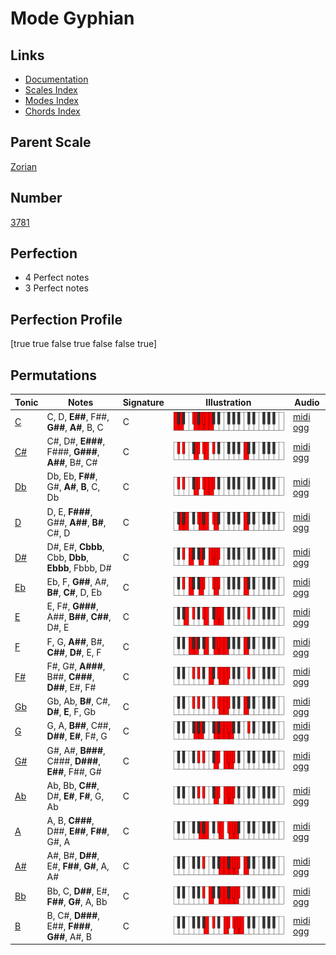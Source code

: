 # Mode Gyphian

## Links

- [Documentation](index.md)
- [Scales Index](Scales.md)
- [Modes Index](Modes.md)
- [Chords Index](Chords.md)

## Parent Scale

[Zorian](ScaleZorian.md)

## Number

[3781](https://ianring.com/musictheory/scales/3781)

## Perfection

- 4 Perfect notes
- 3 Perfect notes

## Perfection Profile

[true true false true false false true]

## Permutations

| Tonic | Notes | Signature | Illustration | Audio |
|-------|-------|-----------|--------------|-------|
| [C](ModeCNaturalGyphian.md) | C, D, **E##**, F##, **G##**, **A#**, B, C | C | ![CNaturalGyphian](ModeCNaturalGyphian.png) | [midi](ModeCNaturalGyphian.mid) [ogg](ModeCNaturalGyphian.ogg) |
| [C#](ModeCSharpGyphian.md) | C#, D#, **E###**, F###, **G###**, **A##**, B#, C# | C | ![CSharpGyphian](ModeCSharpGyphian.png) | [midi](ModeCSharpGyphian.mid) [ogg](ModeCSharpGyphian.ogg) |
| [Db](ModeDFlatGyphian.md) | Db, Eb, **F##**, G#, **A#**, **B**, C, Db | C | ![DFlatGyphian](ModeDFlatGyphian.png) | [midi](ModeDFlatGyphian.mid) [ogg](ModeDFlatGyphian.ogg) |
| [D](ModeDNaturalGyphian.md) | D, E, **F###**, G##, **A##**, **B#**, C#, D | C | ![DNaturalGyphian](ModeDNaturalGyphian.png) | [midi](ModeDNaturalGyphian.mid) [ogg](ModeDNaturalGyphian.ogg) |
| [D#](ModeDSharpGyphian.md) | D#, E#, **Cbbb**, Cbb, **Dbb**, **Ebbb**, Fbbb, D# | C | ![DSharpGyphian](ModeDSharpGyphian.png) | [midi](ModeDSharpGyphian.mid) [ogg](ModeDSharpGyphian.ogg) |
| [Eb](ModeEFlatGyphian.md) | Eb, F, **G##**, A#, **B#**, **C#**, D, Eb | C | ![EFlatGyphian](ModeEFlatGyphian.png) | [midi](ModeEFlatGyphian.mid) [ogg](ModeEFlatGyphian.ogg) |
| [E](ModeENaturalGyphian.md) | E, F#, **G###**, A##, **B##**, **C##**, D#, E | C | ![ENaturalGyphian](ModeENaturalGyphian.png) | [midi](ModeENaturalGyphian.mid) [ogg](ModeENaturalGyphian.ogg) |
| [F](ModeFNaturalGyphian.md) | F, G, **A##**, B#, **C##**, **D#**, E, F | C | ![FNaturalGyphian](ModeFNaturalGyphian.png) | [midi](ModeFNaturalGyphian.mid) [ogg](ModeFNaturalGyphian.ogg) |
| [F#](ModeFSharpGyphian.md) | F#, G#, **A###**, B##, **C###**, **D##**, E#, F# | C | ![FSharpGyphian](ModeFSharpGyphian.png) | [midi](ModeFSharpGyphian.mid) [ogg](ModeFSharpGyphian.ogg) |
| [Gb](ModeGFlatGyphian.md) | Gb, Ab, **B#**, C#, **D#**, **E**, F, Gb | C | ![GFlatGyphian](ModeGFlatGyphian.png) | [midi](ModeGFlatGyphian.mid) [ogg](ModeGFlatGyphian.ogg) |
| [G](ModeGNaturalGyphian.md) | G, A, **B##**, C##, **D##**, **E#**, F#, G | C | ![GNaturalGyphian](ModeGNaturalGyphian.png) | [midi](ModeGNaturalGyphian.mid) [ogg](ModeGNaturalGyphian.ogg) |
| [G#](ModeGSharpGyphian.md) | G#, A#, **B###**, C###, **D###**, **E##**, F##, G# | C | ![GSharpGyphian](ModeGSharpGyphian.png) | [midi](ModeGSharpGyphian.mid) [ogg](ModeGSharpGyphian.ogg) |
| [Ab](ModeAFlatGyphian.md) | Ab, Bb, **C##**, D#, **E#**, **F#**, G, Ab | C | ![AFlatGyphian](ModeAFlatGyphian.png) | [midi](ModeAFlatGyphian.mid) [ogg](ModeAFlatGyphian.ogg) |
| [A](ModeANaturalGyphian.md) | A, B, **C###**, D##, **E##**, **F##**, G#, A | C | ![ANaturalGyphian](ModeANaturalGyphian.png) | [midi](ModeANaturalGyphian.mid) [ogg](ModeANaturalGyphian.ogg) |
| [A#](ModeASharpGyphian.md) | A#, B#, **D##**, E#, **F##**, **G#**, A, A# | C | ![ASharpGyphian](ModeASharpGyphian.png) | [midi](ModeASharpGyphian.mid) [ogg](ModeASharpGyphian.ogg) |
| [Bb](ModeBFlatGyphian.md) | Bb, C, **D##**, E#, **F##**, **G#**, A, Bb | C | ![BFlatGyphian](ModeBFlatGyphian.png) | [midi](ModeBFlatGyphian.mid) [ogg](ModeBFlatGyphian.ogg) |
| [B](ModeBNaturalGyphian.md) | B, C#, **D###**, E##, **F###**, **G##**, A#, B | C | ![BNaturalGyphian](ModeBNaturalGyphian.png) | [midi](ModeBNaturalGyphian.mid) [ogg](ModeBNaturalGyphian.ogg) |
